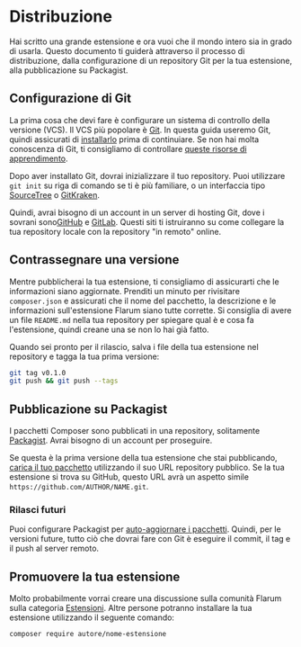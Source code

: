 <template>
  <outdated-it class="blue"></outdated-it>
</template>

# Distribuzione

Hai scritto una grande estensione e ora vuoi che il mondo intero sia in grado di usarla. Questo documento ti guiderà attraverso il processo di distribuzione, dalla configurazione di un repository Git per la tua estensione, alla pubblicazione su Packagist.

## Configurazione di Git

La prima cosa che devi fare è configurare un sistema di controllo della versione (VCS).
Il VCS più popolare è [Git](https://git-scm.com/). In questa guida useremo Git, quindi assicurati di [installarlo](https://git-scm.com/downloads) prima di continuiare. Se non hai molta conoscenza di Git, ti consigliamo di controllare [queste risorse di apprendimento](https://try.github.io/).

Dopo aver installato Git, dovrai inizializzare il tuo repository. Puoi utilizzare `git init` su riga di comando se ti è più familiare, o un interfaccia tipo [SourceTree](https://www.sourcetreeapp.com/) o [GitKraken](https://www.gitkraken.com/).

Quindi, avrai bisogno di un account in un server di hosting Git, dove i sovrani sono[GitHub](https://github.com) e [GitLab](https://gitlab.com). Questi siti ti istruiranno su come collegare la tua repository locale con la repository "in remoto" online.

## Contrassegnare una versione

Mentre pubblicherai la tua estensione, ti consigliamo di assicurarti che le informazioni siano aggiornate. Prenditi un minuto per rivisitare `composer.json` e assicurati che il nome del pacchetto, la descrizione e le informazioni sull'estensione Flarum siano tutte corrette. Si consiglia di avere un file `README.md` nella tua repository per spiegare qual è e cosa fa l'estensione, quindi creane una se non lo hai già fatto.

Quando sei pronto per il rilascio, salva i file della tua estensione nel repository e tagga la tua prima versione:

```bash
git tag v0.1.0
git push && git push --tags
```

## Pubblicazione su Packagist

I pacchetti Composer sono pubblicati in una repository, solitamente [Packagist](https://packagist.org/). Avrai bisogno di un account per proseguire.

Se questa è la prima versione della tua estensione che stai pubblicando, [carica il tuo pacchetto](https://packagist.org/packages/submit) utilizzando il suo URL repository pubblico. Se la tua estensione si trova su GitHub, questo URL avrà un aspetto simile `https://github.com/AUTHOR/NAME.git`.

### Rilasci futuri

Puoi configurare Packagist per [auto-aggiornare i pacchetti](https://packagist.org/about#how-to-update-packages). Quindi, per le versioni future, tutto ciò che dovrai fare con Git è eseguire il commit, il tag e il push al server remoto.

## Promuovere la tua estensione

Molto probabilmente vorrai creare una discussione sulla comunità Flarum sulla categoria [Estensioni](https://discuss.flarum.org/t/extensions). Altre persone potranno installare la tua estensione utilizzando il seguente comando:

```bash
composer require autore/nome-estensione
```
